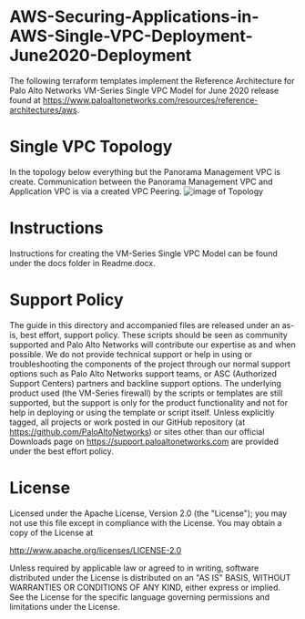 # AWS-Securing-Applications-in-AWS-Single-VPC-Deployment-June2020-Deployment
The following terraform templates implement the Reference Architecture for Palo Alto Networks VM-Series Single VPC Model for June 2020 release found at https://www.paloaltonetworks.com/resources/reference-architectures/aws.

# Single VPC Topology
In the topology below everything but the Panorama Management VPC is create.  Communication between the Panorama Management VPC and Application VPC is via a created VPC Peering.
![image of Topology](https://user-images.githubusercontent.com/55389530/89411742-e8d6a700-d6f3-11ea-91b5-a0b66db69464.png)

# Instructions
Instructions for creating the VM-Series Single VPC Model can be found under the docs folder in Readme.docx.

# Support Policy
The guide in this directory and accompanied files are released under an as-is, best effort, support policy. These scripts should be seen as community supported and Palo Alto Networks will contribute our expertise as and when possible. We do not provide technical support or help in using or troubleshooting the components of the project through our normal support options such as Palo Alto Networks support teams, or ASC (Authorized Support Centers) partners and backline support options. The underlying product used (the VM-Series firewall) by the scripts or templates are still supported, but the support is only for the product functionality and not for help in deploying or using the template or script itself. Unless explicitly tagged, all projects or work posted in our GitHub repository (at https://github.com/PaloAltoNetworks) or sites other than our official Downloads page on https://support.paloaltonetworks.com are provided under the best effort policy.


# License
Licensed under the Apache License, Version 2.0 (the "License"); you may not use this file except in compliance with the License. You may obtain a copy of the License at

http://www.apache.org/licenses/LICENSE-2.0

Unless required by applicable law or agreed to in writing, software distributed under the License is distributed on an "AS IS" BASIS, WITHOUT WARRANTIES OR CONDITIONS OF ANY KIND, either express or implied. See the License for the specific language governing permissions and limitations under the License.
